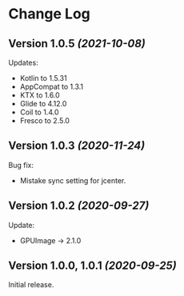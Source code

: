 Change Log
==========

Version 1.0.5 *(2021-10-08)*
----------------------------

Updates:
- Kotlin to 1.5.31
- AppCompat to 1.3.1
- KTX to 1.6.0
- Glide to 4.12.0
- Coil to 1.4.0
- Fresco to 2.5.0

Version 1.0.3 *(2020-11-24)*
----------------------------

Bug fix:
- Mistake sync setting for jcenter.

Version 1.0.2 *(2020-09-27)*
----------------------------

Update:
- GPUImage -> 2.1.0

Version 1.0.0, 1.0.1 *(2020-09-25)*
----------------------------

Initial release.
